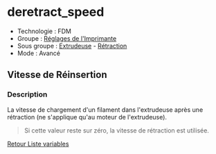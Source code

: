 # deretract_speed

* Technologie : FDM
* Groupe : [Réglages de l'Imprimante](../printer_settings/printer_settings.md)
* Sous groupe : [Extrudeuse](../printer_settings/printer_settings.md#extrudeuse) - [Rétraction](../printer_settings/printer_settings.md#rétraction)
* Mode : Avancé

## Vitesse de Réinsertion

### Description

La vitesse de chargement d'un filament dans l'extrudeuse après une rétraction (ne s'applique qu'au moteur de l'extrudeuse).

> Si cette valeur reste sur zéro, la vitesse de rétraction est utilisée.

[Retour Liste variables](variable_list.md)